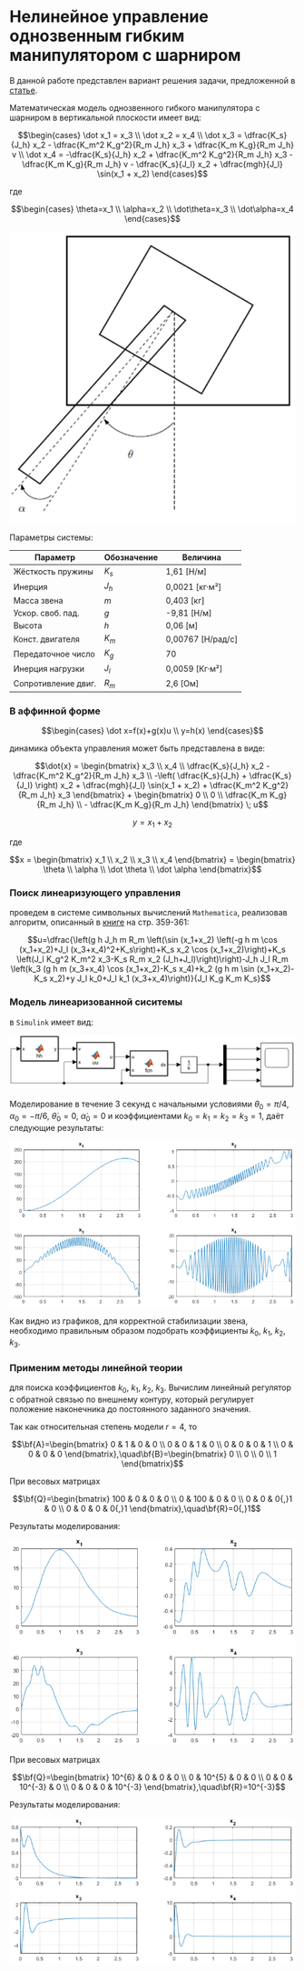 # Нелинейное управление однозвенным гибким манипулятором с шарниром

В данной работе представлен вариант решения задачи, предложенной в [статье](https://github.com/LeoKhariton/nonlinear-control-of-flexible-joint-robotic-arm/blob/main/Modeling%20and%20Nonlinear%20Control%20of%20a%20Single-link%20Flexible%20Joint.pdf "Modeling and Nonlinear Control of a Single-link Flexible Joint Manupulator").

Математическая модель однозвенного гибкого манипулятора с шарниром в вертикальной плоскости имеет вид:

```math
\begin{cases} 
\dot x_1 = x_3 \\ 
\dot x_2 = x_4 \\ 
\dot x_3 = \dfrac{K_s}{J_h} x_2 - \dfrac{K_m^2 K_g^2}{R_m J_h} x_3 + \dfrac{K_m K_g}{R_m J_h} v \\ 
\dot x_4 = -\dfrac{K_s}{J_h} x_2 + \dfrac{K_m^2 K_g^2}{R_m J_h} x_3 - \dfrac{K_m K_g}{R_m J_h} v - \dfrac{K_s}{J_l} x_2 + \dfrac{mgh}{J_l} \sin(x_1 + x_2) 
\end{cases}
```

где

```math
\begin{cases} 
\theta=x_1 \\ 
\alpha=x_2 \\ 
\dot\theta=x_3 \\ 
\dot\alpha=x_4 
\end{cases}
```

![alt text](image.png)

Параметры системы:

| Параметр | Обозначение | Величина |
|---|---|---|
| Жёсткость пружины | $K_s$ | 1,61 [Н/м] |
| Инерция | $J_h$ | 0,0021 [кг·м²] |
| Масса звена | $m$ | 0,403 [кг] |
| Ускор. своб. пад. | $g$ | -9,81 [Н/м] |
| Высота | $h$ | 0,06 [м] |
| Конст. двигателя | $K_m$ | 0,00767 [Н/рад/с] |
| Передаточное число | $K_g$ | 70 |
| Инерция нагрузки | $J_l$ | 0,0059 [Кг·м²] |
| Сопротивление двиг. | $R_m$ | 2,6 [Ом] |

### В аффинной форме

```math
\begin{cases} 
\dot x=f(x)+g(x)u \\ 
y=h(x) 
\end{cases}
```

динамика объекта управления может быть представлена в виде:

```math
\dot{x} = 
\begin{bmatrix} 
x_3 \\ 
x_4 \\ 
\dfrac{K_s}{J_h} x_2 - \dfrac{K_m^2 K_g^2}{R_m J_h} x_3 \\ 
-\left( \dfrac{K_s}{J_h} + \dfrac{K_s}{J_l} \right) x_2 + \dfrac{mgh}{J_l} \sin(x_1 + x_2) + \dfrac{K_m^2 K_g^2}{R_m J_h} x_3 
\end{bmatrix}
+ 
\begin{bmatrix} 
0 \\ 
0 \\ 
\dfrac{K_m K_g}{R_m J_h} \\ 
- \dfrac{K_m K_g}{R_m J_h} 
\end{bmatrix} \; u
```
```math
y = x_1+x_2
```

где

```math
x = 
\begin{bmatrix} x_1 \\ x_2 \\ x_3 \\ x_4 \end{bmatrix}
=
\begin{bmatrix} 
\theta \\ 
\alpha \\ 
\dot \theta \\ 
\dot \alpha 
\end{bmatrix}
```

### Поиск линеаризующего управления

проведем в системе символьных вычислений `Mathematica`, реализовав алгоритм, описанный в [книге](https://github.com/LeoKhariton/nonlinear-control-of-flexible-joint-robotic-arm/blob/main/Б.Т.%20Поляк%20М.В.%20Хлебников%20Л.Б.%20Рапопорт.%20Математическая%20теория%20автоматического%20управления.pdf "Математическая теория автоматического управления") на стр. 359-361:

```math
u=\dfrac{\left(g h J_h m R_m \left(\sin (x_1+x_2) \left(-g h m \cos (x_1+x_2)+J_l (x_3+x_4)^2+K_s\right)+K_s x_2 \cos (x_1+x_2)\right)+K_s \left(J_l K_g^2 K_m^2 x_3-K_s R_m x_2 (J_h+J_l)\right)\right)-J_h J_l R_m \left(k_3 (g h m (x_3+x_4) \cos (x_1+x_2)-K_s x_4)+k_2 (g h m \sin (x_1+x_2)-K_s x_2)+y J_l k_0+J_l k_1 (x_3+x_4)\right)}{J_l K_g K_m K_s}
```

### Модель линеаризованной сиситемы

в `Simulink` имеет вид:

![alt text](image-1.png)

Моделирование в течение 3 секунд с начальными условиями $\theta_0=\pi/4$, $\alpha_0=-\pi/6$, $\dot\theta_0=0$, $\dot\alpha_0=0$ и коэффициентами $k_0=k_1=k_2=k_3=1$, даёт следующие результаты:

![alt text](image-2.png)

Как видно из графиков, для корректной стабилизации звена, необходимо правильным образом подобрать коэффициенты $k_0$, $k_1$, $k_2$, $k_3$.

### Применим методы линейной теории

для поиска коэффициентов $k_0$, $k_1$, $k_2$, $k_3$. Вычислим линейный регулятор с обратной связью по внешнему контуру, который регулирует положение наконечника до постоянного заданного значения.

Так как относительная степень модели $r=4$, то

```math
\bf{A}=\begin{bmatrix} 
0 & 1 & 0 & 0 \\ 
0 & 0 & 1 & 0 \\ 
0 & 0 & 0 & 1 \\ 
0 & 0 & 0 & 0 
\end{bmatrix},\quad\bf{B}=\begin{bmatrix} 
0 \\ 0 \\ 0 \\ 1 
\end{bmatrix}
```

При весовых матрицах

```math
\bf{Q}=\begin{bmatrix} 
100 & 0 & 0 & 0 \\ 
0 & 100 & 0 & 0 \\ 
0 & 0 & 0{,}1 & 0 \\ 
0 & 0 & 0 & 0{,}1 
\end{bmatrix},\quad\bf{R}=0{,}1
```

Результаты моделирования:

![alt text](image-3.png)

При весовых матрицах

```math
\bf{Q}=\begin{bmatrix} 
10^{6} & 0 & 0 & 0 \\ 
0 & 10^{5} & 0 & 0 \\ 
0 & 0 & 10^{-3} & 0 \\ 
0 & 0 & 0 & 10^{-3} 
\end{bmatrix},\quad\bf{R}=10^{-3}
```

Результаты моделирования:

![alt text](image-4.png)